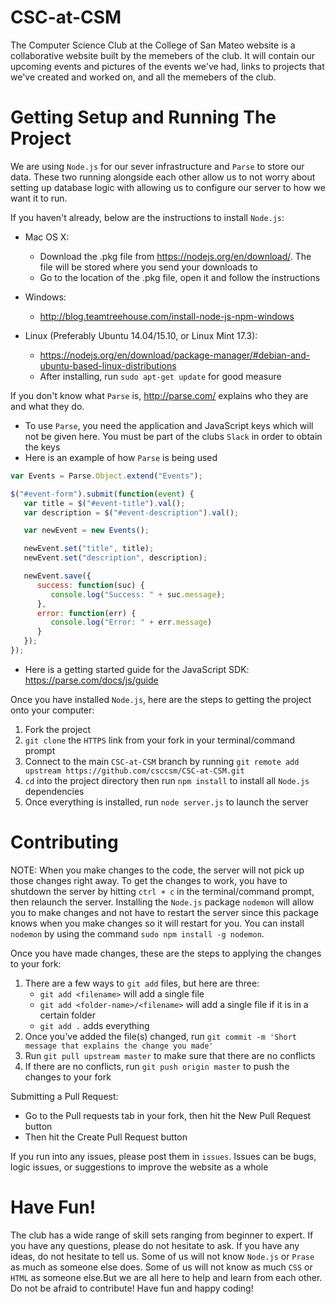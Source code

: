 # CSC-at-CSM
The Computer Science Club at the College of San Mateo website is a collaborative website built by the memebers of the club. It will contain our upcoming events and pictures of the events we've had, links to projects that we've created and worked on, and all the memebers of the club.

# Getting Setup and Running The Project
We are using `Node.js` for our sever infrastructure and `Parse` to store our data. These two running alongside each other allow us to not worry about setting up database logic with allowing us to configure our server to how we want it to run. 

If you haven't already, below are the instructions to install `Node.js`:
  * Mac OS X:
    * Download the .pkg file from https://nodejs.org/en/download/. The file will be stored where you send your downloads to
    * Go to the location of the .pkg file, open it and follow the instructions
  
  * Windows: 
    * http://blog.teamtreehouse.com/install-node-js-npm-windows
  
  * Linux (Preferably Ubuntu 14.04/15.10, or Linux Mint 17.3):
    * https://nodejs.org/en/download/package-manager/#debian-and-ubuntu-based-linux-distributions
    * After installing, run `sudo apt-get update` for good measure

If you don't know what `Parse` is, http://parse.com/ explains who they are and what they do.
  * To use `Parse`, you need the application and JavaScript keys which will not be given here. You must be part of the clubs `Slack` in order to obtain the keys
  * Here is an example of how `Parse` is being used
  ```javascript
  var Events = Parse.Object.extend("Events");

  $("#event-form").submit(function(event) {
     var title = $("#event-title").val();
     var description = $("#event-description").val();
  
     var newEvent = new Events();
  
     newEvent.set("title", title);
     newEvent.set("description", description);
  
     newEvent.save({
        success: function(suc) {
           console.log("Success: " + suc.message);
        },
        error: function(err) {
           console.log("Error: " + err.message)
        }
     });
  });
  ```
  * Here is a getting started guide for the JavaScript SDK: https://parse.com/docs/js/guide
  
Once you have installed `Node.js`, here are the steps to getting the project onto your computer:
  1. Fork the project
  2. `git clone` the `HTTPS` link from your fork in your terminal/command prompt
  3. Connect to the main `CSC-at-CSM` branch by running `git remote add upstream https://github.com/csccsm/CSC-at-CSM.git`
  4. `cd` into the project directory then run `npm install` to install all `Node.js` dependencies
  5. Once everything is installed, run `node server.js` to launch the server

# Contributing
NOTE: When you make changes to the code, the server will not pick up those changes right away. To get the changes to work, you have to shutdown the server by hitting `ctrl + c` in the terminal/command prompt, then relaunch the server. Installing the `Node.js` package `nodemon` will allow you to make changes and not have to restart the server since this package knows when you make changes so it will restart for you. You can install `nodemon` by using the command `sudo npm install -g nodemon`.

Once you have made changes, these are the steps to applying the changes to your fork:
  1. There are a few ways to `git add` files, but here are three:
      * `git add <filename>` will add a single file
      * `git add <folder-name>/<filename>` will add a single file if it is in a certain folder
      * `git add .` adds everything
  2. Once you've added the file(s) changed, run `git commit -m 'Short message that explains the change you made'`
  3. Run `git pull upstream master` to make sure that there are no conflicts
  4. If there are no conflicts, run `git push origin master` to push the changes to your fork

Submitting a Pull Request:
  * Go to the Pull requests tab in your fork, then hit the New Pull Request button
  * Then hit the Create Pull Request button

If you run into any issues, please post them in `issues`. Issues can be bugs, logic issues, or suggestions to improve the website as a whole

# Have Fun!
The club has a wide range of skill sets ranging from beginner to expert. If you have any questions, please do not hesitate to ask. If you have any ideas, do not hesitate to tell us. Some of us will not know `Node.js` or `Prase` as much as someone else does. Some of us will not know as much `CSS` or `HTML` as someone else.But we are all here to help and learn from each other. Do not be afraid to contribute! Have fun and happy coding!
